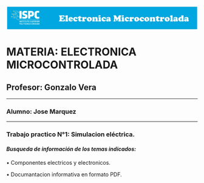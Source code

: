 ![alt text](<../../Recursos/Visual/Logo EM.png>)

# MATERIA: ELECTRONICA MICROCONTROLADA
## Profesor: Gonzalo Vera
___
### Alumno: Jose Marquez
___

### **Trabajo practico N°1: Simulacion eléctrica.**


#### ***Busqueda de información de los temas indicados:***  


• Componentes electricos y electronicos. 

• Documantacion informativa en formato PDF.
